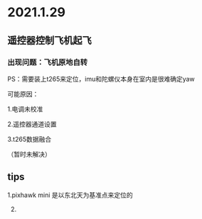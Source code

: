 # 2021.1.29

## 遥控器控制飞机起飞

### 出现问题：飞机原地自转

PS：需要装上t265来定位，imu和陀螺仪本身在室内是很难确定yaw

可能原因：

1.电调未校准

2.遥控器通道设置

3.t265数据融合

（暂时未解决）



## tips

1.pixhawk mini 是以东北天为基准点来定位的

2.